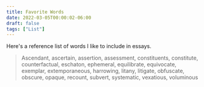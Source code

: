```yaml
---
title: Favorite Words
date: 2022-03-05T00:00:02-06:00
draft: false
tags: ["List"]
---
```


Here's a reference list of words I like to include in essays.

> Ascendant, ascertain, assertion, assessment, constituents, constitute, counterfactual, eschaton, ephemeral, equilibrate, equivocate, exemplar, extemporaneous, harrowing, litany, litigate, obfuscate, obscure, opaque, recount, subvert, systematic, vexatious, voluminous
